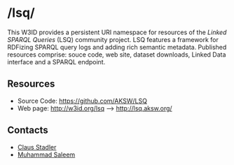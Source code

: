 # /lsq/

This W3ID provides a persistent URI namespace for resources of the _Linked SPARQL Queries_ (LSQ) community project.
LSQ features a framework for RDFizing SPARQL query logs and adding rich semantic metadata.
Published resources comprise: souce code, web site, dataset downloads, Linked Data interface and a SPARQL endpoint.

## Resources

* Source Code: https://github.com/AKSW/LSQ
* Web page:  http://w3id.org/lsq --> http://lsq.aksw.org/

## Contacts

* [Claus Stadler](https://github.com/Aklakan)
* [Muhammad Saleem](https://github.com/saleem-muhammad)

